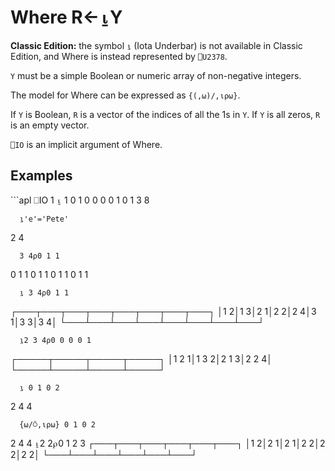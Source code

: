 <div style="display: none;">
  ⍸
</div>






<h1 class="heading"><span class="name">Where</span> <span class="command">R←⍸Y</span></h1>



**Classic Edition:**  the symbol `⍸` (Iota Underbar) is not available in Classic Edition, and Where is instead represented by `⎕U2378`.


`Y` must be a simple Boolean or numeric array of non-negative integers.


The model for Where can be expressed as `{(,⍵)/,⍳⍴⍵}`.


If `Y` is Boolean, `R` is a vector of the indices of all the 1s in `Y`. If `Y` is all zeros, `R` is an empty vector.


`⎕IO` is an implicit argument of Where.


<h2 class="example">Examples</h2>
```apl
      ⎕IO
1
      ⍸ 1 0 1 0 0 0 0 1 0
1 3 8

      ⍸'e'='Pete'
2 4

      3 4⍴0 1 1
0 1 1 0
1 1 0 1
1 0 1 1

      ⍸ 3 4⍴0 1 1
┌───┬───┬───┬───┬───┬───┬───┬───┐
│1 2│1 3│2 1│2 2│2 4│3 1│3 3│3 4│
└───┴───┴───┴───┴───┴───┴───┴───┘

      ⍸2 3 4⍴0 0 0 0 1
┌─────┬─────┬─────┬─────┐
│1 2 1│1 3 2│2 1 3│2 2 4│
└─────┴─────┴─────┴─────┘

      ⍸ 0 1 0 2
2 4 4

      {⍵/⍥,⍳⍴⍵} 0 1 0 2
2 4 4
      ⍸2 2⍴0 1 2 3
┌───┬───┬───┬───┬───┬───┐
│1 2│2 1│2 1│2 2│2 2│2 2│
└───┴───┴───┴───┴───┴───┘

```


